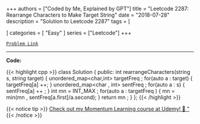 
+++
authors = ["Coded by Me, Explained by GPT"]
title = "Leetcode 2287: Rearrange Characters to Make Target String"
date = "2018-07-28"
description = "Solution to Leetcode 2287"
tags = [
    
]
categories = [
    "Easy"
]
series = ["Leetcode"]
+++



[`Problem Link`](https://leetcode.com/problems/rearrange-characters-to-make-target-string/description/)

---

**Code:**

{{< highlight cpp >}}
class Solution {
public:
    int rearrangeCharacters(string s, string target) {
        unordered_map<char,int> targetFreq ; 
        for(auto a : target) {
             targetFreq[a] ++;
        }
        unordered_map<char , int> sentFreq ; 
        for(auto a : s) {
            sentFreq[a] ++ ; 
        }
        int mn = INT_MAX  ; 
        for(auto a : targetFreq ) {
             mn = min(mn , sentFreq[a.first]/a.second); 
        }
        return mn ; 
    }
};
{{< /highlight >}}



{{< notice tip >}}
[Check out my Momentum Learning course at Udemy! 🚀 "](https://www.udemy.com/course/blind-75-the-data-structures-and-algorithms-essentials/)
{{< /notice >}}

